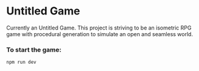 # Untitled Game
Currently an Untitled Game. This project is striving to be an isometric RPG game with procedural generation to simulate an open and seamless world.

### To start the game:
```
npm run dev
```